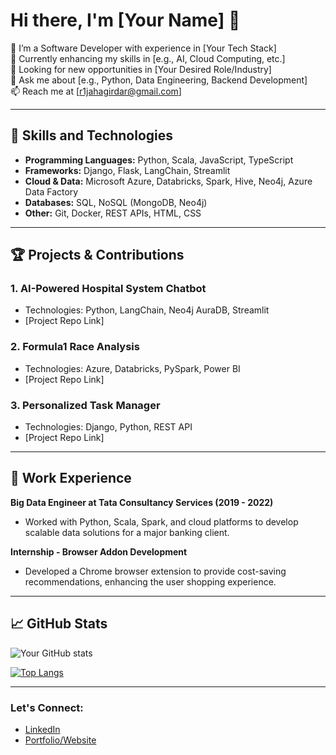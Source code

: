 # Hi there, I'm [Your Name] 👋

🔭 I’m a Software Developer with experience in [Your Tech Stack]  
🌱 Currently enhancing my skills in [e.g., AI, Cloud Computing, etc.]  
👯 Looking for new opportunities in [Your Desired Role/Industry]  
💬 Ask me about [e.g., Python, Data Engineering, Backend Development]  
📫 Reach me at [r1jahagirdar@gmail.com]  

---

## 🚀 Skills and Technologies

- **Programming Languages:** Python, Scala, JavaScript, TypeScript
- **Frameworks:** Django, Flask, LangChain, Streamlit
- **Cloud & Data:** Microsoft Azure, Databricks, Spark, Hive, Neo4j, Azure Data Factory
- **Databases:** SQL, NoSQL (MongoDB, Neo4j)
- **Other:** Git, Docker, REST APIs, HTML, CSS

---

## 🏆 Projects & Contributions

### 1. **AI-Powered Hospital System Chatbot**
- Technologies: Python, LangChain, Neo4j AuraDB, Streamlit
- [Project Repo Link]

### 2. **Formula1 Race Analysis**
- Technologies: Azure, Databricks, PySpark, Power BI
- [Project Repo Link]

### 3. **Personalized Task Manager**
- Technologies: Django, Python, REST API
- [Project Repo Link]

---

## 💼 Work Experience

**Big Data Engineer at Tata Consultancy Services (2019 - 2022)**  
- Worked with Python, Scala, Spark, and cloud platforms to develop scalable data solutions for a major banking client.

**Internship - Browser Addon Development**  
- Developed a Chrome browser extension to provide cost-saving recommendations, enhancing the user shopping experience.

---

## 📈 GitHub Stats

![Your GitHub stats](https://github-readme-stats.vercel.app/api?username=rujeetjahagirdar&show_icons=true&theme=radical)

[![Top Langs](https://github-readme-stats.vercel.app/api/top-langs/?username=rujeetjahagirdar&layout=compact)](https://github.com/rujeetjahagirdar)

---

### Let's Connect:
- [LinkedIn](https://www.linkedin.com/in/rujeet-jahagirdar)
- [Portfolio/Website](https://yourwebsite.com)
